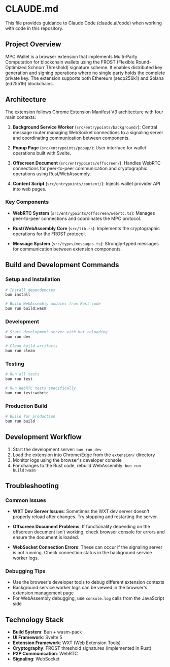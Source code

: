 # CLAUDE.md

This file provides guidance to Claude Code (claude.ai/code) when working with code in this repository.

## Project Overview

MPC Wallet is a browser extension that implements Multi-Party Computation for blockchain wallets using the FROST (Flexible Round-Optimized Schnorr Threshold) signature scheme. It enables distributed key generation and signing operations where no single party holds the complete private key. The extension supports both Ethereum (secp256k1) and Solana (ed25519) blockchains.

## Architecture

The extension follows Chrome Extension Manifest V3 architecture with four main contexts:

1. **Background Service Worker** (`src/entrypoints/background/`): Central message router managing WebSocket connections to a signaling server and coordinating communication between components.
   
2. **Popup Page** (`src/entrypoints/popup/`): User interface for wallet operations built with Svelte.
   
3. **Offscreen Document** (`src/entrypoints/offscreen/`): Handles WebRTC connections for peer-to-peer communication and cryptographic operations using Rust/WebAssembly.
   
4. **Content Script** (`src/entrypoints/content/`): Injects wallet provider API into web pages.

### Key Components

- **WebRTC System** (`src/entrypoints/offscreen/webrtc.ts`): Manages peer-to-peer connections and coordinates the MPC protocol.
  
- **Rust/WebAssembly Core** (`src/lib.rs`): Implements the cryptographic operations for the FROST protocol.
  
- **Message System** (`src/types/messages.ts`): Strongly-typed messages for communication between extension components.

## Build and Development Commands

### Setup and Installation

```bash
# Install dependencies
bun install

# Build WebAssembly modules from Rust code
bun run build:wasm
```

### Development

```bash
# Start development server with hot reloading
bun run dev

# Clean build artifacts
bun run clean
```

### Testing

```bash
# Run all tests
bun run test

# Run WebRTC tests specifically
bun run test:webrtc
```

### Production Build

```bash
# Build for production
bun run build
```

## Development Workflow

1. Start the development server: `bun run dev`
2. Load the extension into Chrome/Edge from the `extension/` directory
3. Monitor logs using the browser's developer console
4. For changes to the Rust code, rebuild WebAssembly: `bun run build:wasm`

## Troubleshooting

### Common Issues

- **WXT Dev Server Issues**: Sometimes the WXT dev server doesn't properly reload after changes. Try stopping and restarting the server.
  
- **Offscreen Document Problems**: If functionality depending on the offscreen document isn't working, check browser console for errors and ensure the document is loaded.
  
- **WebSocket Connection Errors**: These can occur if the signaling server is not running. Check connection status in the background service worker logs.

### Debugging Tips

- Use the browser's developer tools to debug different extension contexts
- Background service worker logs can be viewed in the browser's extension management page
- For WebAssembly debugging, use `console.log` calls from the JavaScript side

## Technology Stack

- **Build System**: Bun + wasm-pack
- **UI Framework**: Svelte 5
- **Extension Framework**: WXT (Web Extension Tools)
- **Cryptography**: FROST threshold signatures (implemented in Rust)
- **P2P Communication**: WebRTC
- **Signaling**: WebSocket